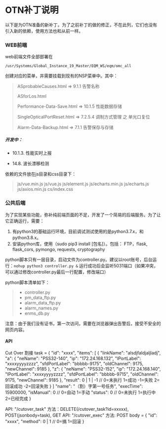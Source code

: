 # OTN补丁说明

以下是为OTN准备的新补丁。为了之前补丁的做的修正，不在此列，它们也没有引入新的依赖，使用方法也和从前一样。

### WEB前端

web前端文件全部部署在

```
/usr/Systems/Global_Instance_19_Master/EQM_WS/eqm/omc_all
```

创建对应的菜单，并需要挂载到现有的NSP菜单中。其中：

> ASprobableCauses.html => 9.1.1 告警名称
>
> ASforLos.html
>
> Performance-Data-Save.html => 10.1.5 性能数据存储
>
> SingleOpticalPortReset.html => 7.2.5.4 调制方式管理 之 单光口复位
>
> Alarm-Data-Backup.html => 7.1.1  告警保存与存储

##### 开发中：

- 10.1.3. 性能实时上报

- 14.8. 波长漂移检测

依赖的文件放在js目录和css目录下：

> js/vue.min.js
> js/vue.js
> js/element.js
> js/echarts.min.js
> js/echarts.js
> js/axios.min.js
> cs/index.css


### 公共后端

为了实现某些功能，弥补纯前端页面的不足，开发了一个简易的后端服务。为了让它正确运行，需要：

1. 有python3的基础运行环境，目前调试测试使用的是python3.7.x，和python3.8.x。
2. 安装python库，使用（sudo pip3 install [包名]）。包括： FTP，flask, flask_cors, pymongo, requests, cryptography

python脚本只有一层目录，启动文件为controller.py。建议以root账号，后台运行：`nohup python3 controller.py &` 运行成功后会监听5031端口（如果冲突，可以通过修改controller.py最后一行配置，修改端口）

python脚本清单如下：

> - controller.py
> - pm_data_ftp.py
> - alarm_data_ftp.py
> - alarm_names.py
> - enms_db.py
>

注意：由于我们没有证书，第一次访问，需要在浏览器弹出告警后，接受不安全的网页内容。

#### API
Cut Over 割接
task = 
{
    "id": "xxxx",
    "items": [
        {
            "linkName": "alsdjfaldjaljladj",
            "a": {
                "neName": "PSS32-140",
                "ip": "172.24.168.132",
                "lPortLabel": "xxxxyyyyzzzz",
                "sfdPortLabel": "bbbbb-9175",
                "oldChannel": 9175,
                "newChannel": 9185
            },
            "z": {
                "neName": "PSS32-152",
                "ip": "172.24.168.140",
                "lPortLabel": "xxxxyyyyzzzz",
                "sfdPortLabel": "bbbbb-9715",
                "oldChannel": 9175,
                "newChannel": 9185
            },
            "result": 0 | 1 | -1    // 0=未执行 1=成功 -1=失败 2=回滚成功 -2=回滚失败
        }
    ]
    "name": "（割）字第一号任务",
    "execTime": 15900000,
    "isManual": 0  // 0=自动   1=手动
    "status": 0    // 0=未执行 1=执行中 2=已经完成
}

API: "/cutover_task" 方法：DELETE(/cutover_task?id=xxxxx), POST(jsonbody=task), GET
API: "/cutover_exec" 方法: POST
body = {
    "id": "xxxx",
    "method": 0 | 1  // 0=搞  1=回滚
}
